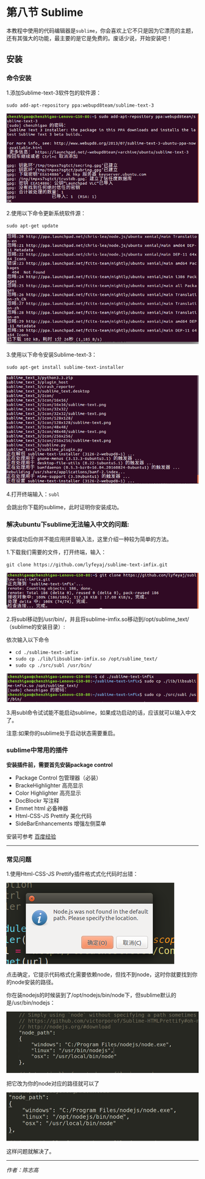 # 第八节 Sublime
本教程中使用的代码编辑器是`sublime`，你会喜欢上它不只是因为它漂亮的主题，还有其强大的功能，最主要的是它是免费的。废话少说，开始安装吧！
## 安装

### 命令安装
1.添加Sublime-text-3软件包的软件源：

`sudo add-apt-repository ppa:webupd8team/sublime-text-3`

![](image/1.png)

2.使用以下命令更新系统软件源：

`sudo apt-get update`

![](image/2.png)

3.使用以下命令安装Sublime-text-3：

`sudo apt-get install sublime-text-installer`

![](image/3.png)

4.打开终端输入：`subl`

会跳出你下载的sublime，此时证明你安装成功。


### 解决ubuntu下sublime无法输入中文的问题:

安装成功后你并不能应用拼音输入法，这里介绍一种较为简单的方法。

1.下载我们需要的文件，打开终端，输入：

`git clone https://github.com/lyfeyaj/sublime-text-imfix.git`

![](image/4.png)

2.将subl移动到/usr/bin/，并且将sublime-imfix.so移动到/opt/sublime_text/（sublime的安装目录）:

依次输入以下命令

- `cd ./sublime-text-imfix`
- `sudo cp ./lib/libsublime-imfix.so /opt/sublime_text/`
- `sudo cp ./src/subl /usr/bin/`

![](image/5.png)


3.用subl命令试试能不能启动sublime，如果成功启动的话，应该就可以输入中文了。

注意:如果你的sublime处于启动状态需要重启。

### sublime中常用的插件
**安装插件前，需要首先安装package control**

- Package Control 包管理器（必装）
- BrackeHighlighter 高亮显示
- Color Highlighter 高亮显示
- DocBlockr 写注释
- Emmet html 必备神器
- Html-CSS-JS Prettify 美化代码
- SideBarEnhancements 增强左侧菜单

安装可参考 [百度经验](https://jingyan.baidu.com/album/4d58d541caeeaa9dd4e9c093.html?picindex=1)

___

### 常见问题
1.使用Html-CSS-JS Prettify插件格式式化代码时出错：

![](image/7.png)

点击确定，它提示代码格式化需要依赖node，但找不到node，这时你就要找到你的node安装的路径。

你在装nodejs的时候装到了/opt/nodejs/bin/node下，但sublime默认的是/usr/bin/nodejs：

![](image/8.png)

把它改为你的node对应的路径就可以了

![](image/9.png)

这样问题就解决了。

___

*作者：陈志高*
